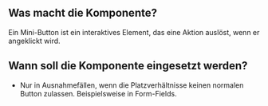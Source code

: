 
## Was macht die Komponente?
Ein Mini-Button ist ein interaktives Element, das eine Aktion auslöst, wenn er angeklickt wird.

## Wann soll die Komponente eingesetzt werden?
* Nur in Ausnahmefällen, wenn die Platzverhältnisse keinen normalen Button zulassen. Beispielsweise in Form-Fields.
